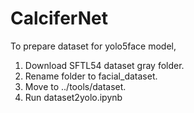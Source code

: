 # CalciferNet

To prepare dataset for yolo5face model,

1. Download SFTL54 dataset gray folder.
2. Rename folder to facial_dataset.
3. Move to ../tools/dataset.
4. Run dataset2yolo.ipynb
